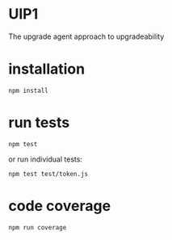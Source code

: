 # UIP1
The upgrade agent approach to upgradeability

# installation

```
npm install
```

# run tests

```
npm test
```

or run individual tests:

```
npm test test/token.js
```

# code coverage

```
npm run coverage
```
